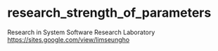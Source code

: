 # research_strength_of_parameters
Research in System Software Research Laboratory https://sites.google.com/view/limseungho

